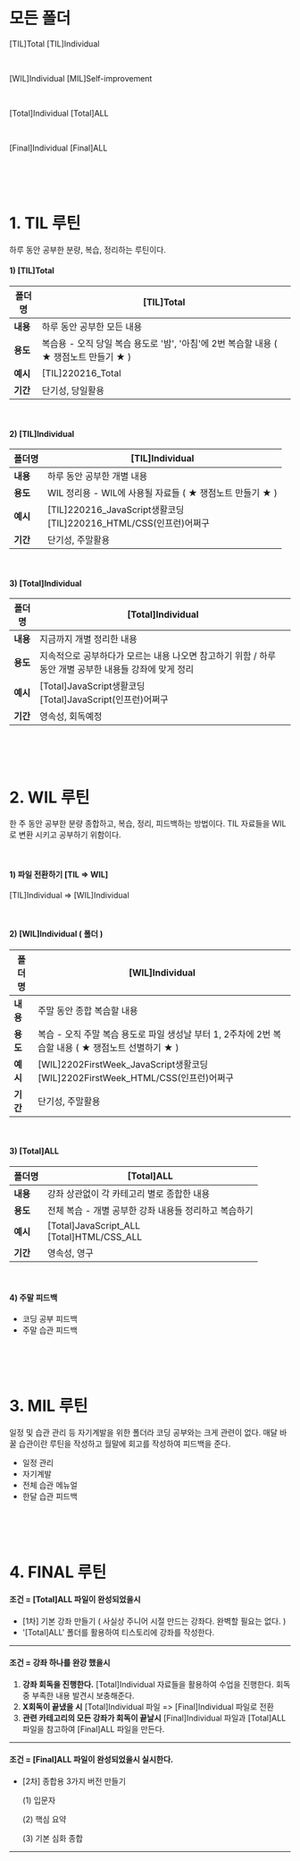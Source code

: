 # 모든 폴더

[TIL]Total
[TIL]Individual

<br/>

[WIL]Individual
[MIL]Self-improvement

<br/>

[Total]Individual
[Total]ALL

<br/>

[Final]Individual
[Final]ALL

<br/>

<br/>

<br/>

# 1. TIL 루틴

하루 동안 공부한 분량, 복습, 정리하는 루틴이다.

#### 1) [TIL]Total

| 폴더명   | [TIL]Total                                                   |
| -------- | ------------------------------------------------------------ |
| **내용** | 하루 동안 공부한 모든 내용                                   |
| **용도** | 복습용 - 오직 당일 복습 용도로 '밤', '아침'에 2번 복습할 내용   ( ★ 쟁점노트 만들기 ★ ) |
| **예시** | [TIL]220216_Total                                            |
| **기간** | 단기성, 당일활용                                             |

<br/>

#### 2) [TIL]Individual 

| 폴더명   | [TIL]Individual                                              |
| -------- | ------------------------------------------------------------ |
| **내용** | 하루 동안 공부한 개별 내용                                   |
| **용도** | WIL 정리용 - WIL에 사용될 자료들   ( ★ 쟁점노트 만들기 ★ )   |
| **예시** | [TIL]220216_JavaScript생활코딩<br />[TIL]220216_HTML/CSS(인프런)어쩌구 |
| **기간** | 단기성, 주말활용                                             |

<br/>

#### 3) [Total]Individual

| 폴더명   | [Total]Individual                                            |
| -------- | ------------------------------------------------------------ |
| **내용** | 지금까지 개별 정리한 내용                                    |
| **용도** | 지속적으로 공부하다가 모르는 내용 나오면 참고하기 위함 / 하루 동안 개별 공부한 내용들 강좌에 맞게 정리 |
| **예시** | [Total]JavaScript생활코딩<br/>[Total]JavaScript(인프런)어쩌구 |
| **기간** | 영속성, 회독예정                                             |

<br/>

<br/>

<br/>

# 2. WIL 루틴

 한 주 동안 공부한 분량 종합하고, 복습, 정리, 피드백하는 방법이다. TIL 자료들을 WIL로 변환 시키고 공부하기 위함이다.

<br/>

#### 1) 파일 전환하기 [TIL => WIL]

[TIL]Individual => [WIL]Individual 

<br/>

#### 2) [WIL]Individual ( 폴더 )

| 폴더명   | [WIL]Individual                                              |
| -------- | ------------------------------------------------------------ |
| **내용** | 주말 동안 종합 복습할 내용                                   |
| **용도** | 복습 - 오직 주말 복습 용도로 파일 생성날 부터 1, 2주차에 2번 복습할 내용   ( ★ 쟁점노트 선별하기 ★ ) |
| **예시** | [WIL]2202FirstWeek_JavaScript생활코딩<br/>[WIL]2202FirstWeek_HTML/CSS(인프런)어쩌구 |
| **기간** | 단기성, 주말활용                                             |

<br/>

#### 3) [Total]ALL

| 폴더명   | [Total]ALL                                            |
| -------- | ----------------------------------------------------- |
| **내용** | 강좌 상관없이 각 카테고리 별로 종합한 내용            |
| **용도** | 전체 복습 - 개별 공부한 강좌 내용들 정리하고 복습하기 |
| **예시** | [Total]JavaScript_ALL<br/>[Total]HTML/CSS_ALL         |
| **기간** | 영속성, 영구                                          |

<br/>

#### 4) 주말 피드백

* 코딩 공부 피드백
* 주말 습관 피드백

<br/>

<br/>

<br/>

# 3. MIL 루틴

일정 및 습관 관리 등 자기계발을 위한 폴더라 코딩 공부와는 크게 관련이 없다.
매달 바꿀 습관이란 루틴을 작성하고 월말에 회고를 작성하여 피드백을 준다.

* 일정 관리
* 자기계발
* 전체 습관 메뉴얼
* 한달 습관 피드백

<br/>

<br/>

<br/>

# 4. FINAL 루틴

#### 조건 = [Total]ALL 파일이 완성되었을시

* [1차] 기본 강좌 만들기 
  ( 사실상 주니어 시절 만드는 강좌다. 완벽할 필요는 없다. )
* '[Total]ALL' 폴더를 활용하여 티스토리에 강좌를 작성한다.

----------------------------------------------------------------------------------------
#### 조건 = 강좌 하나를 완강 했을시

1) **강좌 회독을 진행한다.**
   [Total]Individual 자료들을 활용하여 수업을 진행한다. 
   회독중 부족한 내용 발견시 보충해준다. 
2) **X회독이 끝냈을 시**
   [Total]Individual 파일 => [Final]Individual 파일로 전환
3) **관련 카테고리의 모든 강좌가 회독이 끝날시**
   [Final]Individual 파일과 [Total]ALL 파일을 참고하여 [Final]ALL 파일을 만든다.

----------------------------------------------------------------------------------------
#### 조건 = [Final]ALL 파일이 완성되었을시 실시한다.

* [2차] 종합용 3가지 버전 만들기

  (1) 입문자

  (2) 핵심 요약

  (3) 기본 심화 종합      

---

<br/>
